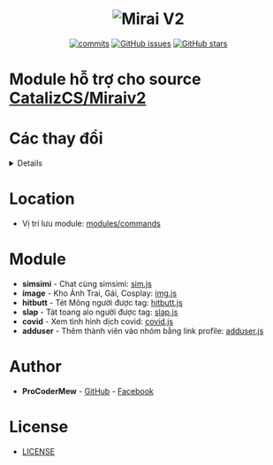<h1 align="center">
	<img src="https://i.imgur.com/4sWdkoB.png" alt="Mirai V2">
</h1>

<p align="center">
	<a href="https://github.com/ProCoderMew/Module-Miraiv2/commits" target="_blank"><img alt="commits" src="https://img.shields.io/github/commit-activity/m/ProCoderMew/Module-Miraiv2.svg?label=commit&style=flat-square"></a>
	<a href="https://github.com/ProCoderMew/Module-Miraiv2/issues" target="_blank"><img alt="GitHub issues" src="https://img.shields.io/github/issues/ProCoderMew/Module-Miraiv2"></a>
	<a href="https://github.com/ProCoderMew/Module-Miraiv2/stargazers" target="_blank"><img alt="GitHub stars" src="https://img.shields.io/github/stars/ProCoderMew/Module-Miraiv2"></a>
</p>

# Module hỗ trợ cho source [CatalizCS/Miraiv2](https://github.com/catalizcs/miraiv2)

# Các thay đổi

<details>
<br>
<p>- 1/4/2021: Thêm module sim, img, slap, hitbutt.</p>
<p>- 21/4/2021: Update module img.</p>
<p>- 22/4/2021: Update module sim.</p>
<p>- 23/4/2021: Update module sim.</p>
<p>- 24/4/2021: Update module sim.</p>
<p>- 6/5/2021: Update module covid & adduser.</p>
<p>- 16/5/2021: Update module linkword, sortword, sim, teach.</p>

</details>

# Location
- Vị trí lưu module: [modules/commands](https://github.com/catalizcs/miraiv2/tree/main/modules/commands)

# Module
- **simsimi** - Chat cùng simsimi: [sim.js](modules/commands/sim.js)
- **image** - Kho Ảnh Trai, Gái, Cosplay: [img.js](modules/commands/img.js)
- **hitbutt** - Tét Mông người được tag: [hitbutt.js](modules/commands/hitbutt.js)
- **slap** - Tát toang alo người được tag: [slap.js](modules/commands/slap.js)
- **covid** - Xem tình hình dịch covid: [covid.js](modules/commands/covid.js)
- **adduser** - Thêm thành viên vào nhóm bằng link profile: [adduser.js](modules/commands/adduser.js)

# Author
- **ProCoderMew** - [GitHub](https://github.com/ProCoderMew) - [Facebook](https://www.facebook.com/ProCoder.Mew)

# License

- [LICENSE](LICENSE)
